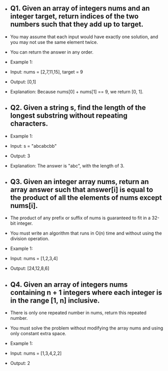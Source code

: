 - ## Q1. Given an array of integers nums and an integer target, return indices of the two numbers such that they add up to target.

- You may assume that each input would have exactly one solution, and you may not use the same element twice.

- You can return the answer in any order.

- Example 1:

- Input: nums = [2,7,11,15], target = 9
- Output: [0,1]
- Explanation: Because nums[0] + nums[1] == 9, we return [0, 1].

- ## Q2. Given a string s, find the length of the longest substring without repeating characters.

- Example 1:

- Input: s = "abcabcbb"
- Output: 3
- Explanation: The answer is "abc", with the length of 3.

- ## Q3. Given an integer array nums, return an array answer such that answer[i] is equal to the product of all the elements of nums except nums[i].

- The product of any prefix or suffix of nums is guaranteed to fit in a 32-bit integer.

- You must write an algorithm that runs in O(n) time and without using the division operation.

- Example 1:

- Input: nums = [1,2,3,4]
- Output: [24,12,8,6]

- ## Q4. Given an array of integers nums containing n + 1 integers where each integer is in the range [1, n] inclusive.

- There is only one repeated number in nums, return this repeated number.

- You must solve the problem without modifying the array nums and using only constant extra space.

- Example 1:
- Input: nums = [1,3,4,2,2]
- Output: 2